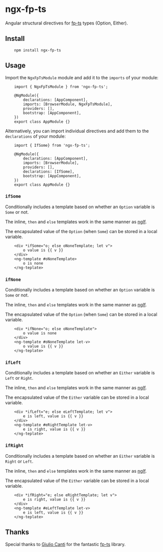 # ngx-fp-ts

Angular structural directives for [fp-ts](https://github.com/gcanti/fp-ts) types (Option, Either).

## Install

```
    npm install ngx-fp-ts
```

## Usage

Import the `NgxFpTsModule` module and add it to the `imports` of your module:

```
    import { NgxFpTsModule } from 'ngx-fp-ts';

    @NgModule({
        declarations: [AppComponent],
        imports: [BrowserModule, NgxFpTsModule],
        providers: [],
        bootstrap: [AppComponent],
    })
    export class AppModule {}
```

Alternatively, you can import individual directives and add them to the `declarations` of your module:

```
    import { IfSome} from 'ngx-fp-ts';

    @NgModule({
        declarations: [AppComponent],
        imports: [BrowserModule],
        providers: [],
        declarations: [IfSome],
        bootstrap: [AppComponent],
    })
    export class AppModule {}
```

### `ifSome`

Conditionally includes a template based on whether an `Option` variable is `Some` or not.

The inline, `then` and `else` templates work in the same manner as [ngIf](https://angular.io/api/common/NgIf).

The encapsulated value of the `Option` (when `Some`) can be stored in a local variable.

```
    <div *ifSome="o; else oNoneTemplate; let v">
        o value is {{ v }}
    </div>
    <ng-template #oNoneTemplate>
        o is none
    </ng-teplate>
```

### `ifNone`

Conditionally includes a template based on whether an `Option` variable is `Some` or not.

The inline, `then` and `else` templates work in the same manner as [ngIf](https://angular.io/api/common/NgIf).

The encapsulated value of the `Option` (when `Some`) can be stored in a local variable.

```
    <div *ifNone="o; else oNoneTemplate">
        o value is none
    </div>
    <ng-template #oNoneTemplate let-v>
        o value is {{ v }}
    </ng-teplate>
```

### `ifLeft`

Conditionally includes a template based on whether an `Either` variable is `Left` or `Right`.

The inline, `then` and `else` templates work in the same manner as [ngIf](https://angular.io/api/common/NgIf).

The encapsulated value of the `Either` variable can be stored in a local variable.

```
    <div *ifLeft="e; else eLeftTemplate; let v">
        e is left, value is {{ v }}
    </div>
    <ng-template #eRightTemplate let-v>
        e is right, value is {{ v }}
    </ng-teplate>
```

### `ifRight`

Conditionally includes a template based on whether an `Either` variable is `Right` or `Left`.

The inline, `then` and `else` templates work in the same manner as [ngIf](https://angular.io/api/common/NgIf).

The encapsulated value of the `Either` variable can be stored in a local variable.

```
    <div *ifRight="e; else eRightTemplate; let v">
        e is right, value is {{ v }}
    </div>
    <ng-template #eLeftTemplate let-v>
        e is left, value is {{ v }}
    </ng-teplate>
```

## Thanks

Special thanks to [Giulio Canti](https://github.com/gcanti) for the fantastic [fp-ts](https://github.com/gcanti/fp-ts) library.
